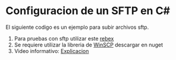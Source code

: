 # Configuracion de un SFTP en C#

El siguiente codigo es un ejemplo para subir archivos sftp. 

1. Para pruebas con sftp utilizar este [rebex](https://www.rebex.net/getfile/47054bd760534fd6a20a29a5247cabd4/RebexTinySftpServer-Binaries-Latest.zip/)
2. Se requiere utilizar la libreria de [WinSCP](https://winscp.net/eng/index.php) descargar en nuget 
3. Video informativo: [Explicacion](https://www.youtube.com/watch?v=I6oEIoAa76Y)
